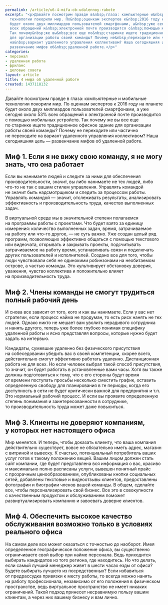 ```yaml
---
permalink: /article/u6-4-mifa-ob-udalennoy-rabote
excerpt: "<p>Давайте посмотрим правде в&nbsp;глаза: компьютерные и&nbsp;мобильные
  технологии покорили мир. По&nbsp;оценкам экспертов к&nbsp;2016 году на&nbsp;планете
  будет около двух миллиардов пользователей смартфонами, а&nbsp;уже сегодня около&nbsp;53%
  всех обращений к&nbsp;электронной почте производится с&nbsp;помощью мобильных устройств.
  Так почему&nbsp;же вы&nbsp;все еще по&nbsp;старинке ищете традиционное офисное здание
  для организации работы своей команды? Почему не&nbsp;переходите или частично не&nbsp;переходите
  на&nbsp;вариант удаленного управления коллективом? Наша сегодняшняя цель&nbsp;—
  развенчание мифов об&nbsp;удаленной работе.</p>"
categories:
- персонал
- удаленная работа
- фриланс
- деловые советы
layout: article
title: 4 мифа об удаленной работе
created: 1437118132
---
```

Давайте посмотрим правде в глаза: компьютерные и мобильные технологии покорили мир. По оценкам экспертов к 2016 году на планете будет около двух миллиардов пользователей смартфонами, а уже сегодня около 53% всех обращений к электронной почте производится с помощью мобильных устройств. Так почему же вы все еще по старинке ищете традиционное офисное здание для организации работы своей команды? Почему не переходите или частично не переходите на вариант удаленного управления коллективом? Наша сегодняшняя цель — развенчание мифов об удаленной работе.

## Миф 1. Если я не вижу свою команду, я не могу знать, что она работает ##

Если вы нанимаете людей и следите за ними для обеспечения производительности, значит, вы либо нанимаете не тех людей, либо что-то не так с вашим стилем управления. Управлять командой не значит быть надсмотрщиком и следить за процессом работы. Управлять командой — значит, отслеживать результаты, анализировать эффективность и производительность труда, качество выполненных задач.

В виртуальной среде мы в значительной степени полагаемся на программы работы с проектами. Что будет взято за единицу измерения: количество выполненных задач, время, затрачиваемое на работу или что-то другое, — не суть важно. Уже создан целый ряд программ, позволяющих эффективно общаться с помощью текстового или видеочата, открывать и закрывать проекты, подсчитывать затрачиваемое на работу время, устанавливать связи и подключать других пользователей и исполнителей. Создано все для того, чтобы люди чувствовали себя не одинокими робинзонами на необитаемом острове, а частью команды. Это культивирует обстановку доверия, уважения, чувство коллектива и положительно влияет на производительность труда.

## Миф 2. Члены команды не смогут трудиться полный рабочий день ##

И снова все зависит от того, кого и как вы нанимаете. Если у вас нет стратегии, если процесс найма не продуман, то есть риск нанять не тех людей. Однако никто не мешает вам уволить нерадивого сотрудника и нанять другого, теперь уже более глубоко понимая специфику удаленной работы и ясно представляя вопросы, которые нужно будет задать на интервью.

Кандидаты, сумевшие удаленно без физического присутствия на собеседовании убедить вас в своей компетенции, скорее всего, действительно смогут эффективно работать удаленно. Дистанционная работа не для всех. Но если человек выбрал такой способ присутствия, то значит, он будет работать в установленные вами часы. Хотя вы также должны подготовиться к тому, что с его стороны будут время от времени поступать просьбы несколько сместить график, оставить определенную свободу для планирования в те периоды, когда его доступность в сети не будет критически важной для предприятия и т.п. Это нормальный рабочий процесс. И если вы проявите определенную степень понимания и заинтересованности в сотруднике, то производительность труда может даже повыситься.

## Миф 3. Клиенты не доверяют компаниям, у которых нет настоящего офиса ##

Мир меняется. И теперь, чтобы доказать клиенту, что ваша компания действительно существует, вовсе не обязательно иметь адрес, магазин с витриной и вывеску. К счастью, потенциальный потребитель ваших услуг готов к такому положению вещей. Вашим лицом должен стать сайт компании, где будет представлена вся информация о вас, красиво и максимально полно расписаны услуги, вывешен понятный прайс с прозрачным ценообразованием, опубликованы кнопки социальных сетей, добавлены текстовые и видеоотзывы клиентов, предоставлены фотографии и биографии членов вашей команды. В общем, сделайте все, чтобы персонализировать свой бизнес. Все это в совокупности с качественным продуктом и обслуживанием поможет развиртуализировать компанию и завоевать доверие клиентов.

## Миф 4. Обеспечить высокое качество обслуживания возможно только в условиях реального офиса ##

На самом деле все может оказаться с точностью до наоборот. Имея определенное географическое положение офиса, вы существенно ограничиваете свой выбор при найме персонала. Ведь приходится выбирать кандидатов из того региона, где находитесь. Но что делать, если самый лучший менеджер живет в шести часах езды от офиса? Будете выбирать лучшего из посредственных? Если избавиться от предрассудка привязки к месту работы, то всегда можно нанять на работу профессионала, независимо от его положения в физическом пространстве, ведь виртуальное пространство не имеет никаких ограничений. Такой подход принесет несравнимую пользу вашим клиентам, а через них вашему бизнесу и вам лично.
